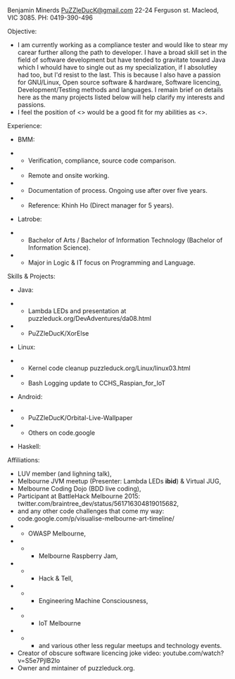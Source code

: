 


Benjamin Minerds
PuZZleDucK@gmail.com
22-24 Ferguson st.
Macleod, VIC 3085.
PH: 0419-390-496


Objective:
 - I am currently working as a compliance tester and would like to stear my carear further allong the path to developer. I have a broad skill set in the field of software development but have tended to gravitate toward Java which I whould have to single out as my specialization, if I absolutley had too, but I'd resist to the last. This is because I also have a passion for GNU/Linux, Open source software & hardware, Software licencing, Development/Testing methods and languages. I remain brief on details here as the many projects listed below will help clarify my interests and passions.
 - I feel the position of <> would be a good fit for my abilities as <>.

Experience:
 - BMM:
 - - Verification, compliance, source code comparison.
 - - Remote and onsite working.
 - - Documentation of process. Ongoing use after over five years.
 - - Reference: Khinh Ho (Direct manager for 5 years).

 - Latrobe:
 - - Bachelor of Arts / Bachelor of Information Technology (Bachelor of Information Science).
 - - Major in Logic & IT focus on Programming and Language.

Skills & Projects:
 - Java:
 - - Lambda LEDs and presentation at puzzleduck.org/DevAdventures/da08.html
 - - PuZZleDucK/XorElse
 
 - Linux:
 - - Kernel code cleanup puzzleduck.org/Linux/linux03.html
 - - Bash Logging update to CCHS_Raspian_for_IoT

 - Android:
 - - PuZZleDucK/Orbital-Live-Wallpaper
 - - Others on code.google

 - Haskell:

Affiliations:
 - LUV member (and lighning talk),
 - Melbourne JVM meetup (Presenter: Lambda LEDs **ibid**) & Virtual JUG,
 - Melbourne Coding Dojo (BDD live coding),
 - Participant at BattleHack Melbourne 2015: twitter.com/braintree_dev/status/561716304819015682,
 - and any other code challenges that come my way: code.google.com/p/visualise-melbourne-art-timeline/
 - - OWASP Melbourne,
 - - - Melbourne Raspberry Jam,
 - - - Hack & Tell,
 - - - Engineering Machine Consciousness,
 - - - IoT Melbourne
 - - - and various other less regular meetups and technology events.
 - Creator of obscure software licencing joke video: youtube.com/watch?v=S5e7PjIB2lo
 - Owner and mintainer of puzzleduck.org.








